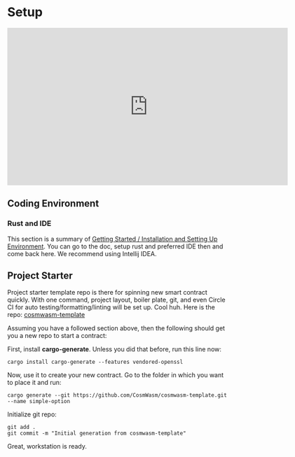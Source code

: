 # Setup

<iframe src="https://player.vimeo.com/video/457712351" width="640" height="360" frameborder="0" allow="autoplay; fullscreen" allowfullscreen></iframe>

## Coding Environment

### Rust and IDE
This section is a summary of [Getting Started / Installation and Setting Up Environment](../../getting-started/installation.md).
You can go to the doc, setup rust and preferred IDE then and come back here. We recommend using Intellij IDEA.

## Project Starter

Project starter template repo is there for spinning new smart contract quickly.
With one command, project layout, boiler plate, git, and even Circle CI for auto testing/formatting/linting will be set up. Cool huh.
Here is the repo: [cosmwasm-template](https://github.com/CosmWasm/cosmwasm-template)

Assuming you have a followed section above, then the following should get you a new repo to start a contract:

First, install **cargo-generate**. Unless you did that before, run this line now:

`cargo install cargo-generate --features vendored-openssl`

Now, use it to create your new contract. Go to the folder in which you want to place it and run:

`cargo generate --git https://github.com/CosmWasm/cosmwasm-template.git --name simple-option`

Initialize git repo:

```shell
git add .
git commit -m "Initial generation from cosmwasm-template"
```

Great, workstation is ready.
